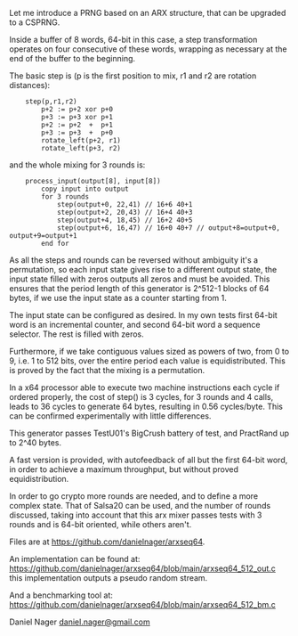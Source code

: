 Let me introduce a PRNG based on an ARX structure, that can be upgraded to a CSPRNG. 

Inside a buffer of 8 words, 64-bit in this case, a step transformation operates on four consecutive of these words, wrapping as necessary at the end of the buffer to the beginning.

The basic step is (p is the first position to mix, r1 and r2 are rotation distances):

        step(p,r1,r2) 
            p+2 := p+2 xor p+0
            p+3 := p+3 xor p+1
            p+2 := p+2  +  p+1
            p+3 := p+3  +  p+0
            rotate_left(p+2, r1)
            rotate_left(p+3, r2)

and the whole mixing for 3 rounds is:

        process_input(output[8], input[8])
            copy input into output
            for 3 rounds
                step(output+0, 22,41) // 16+6 40+1
                step(output+2, 20,43) // 16+4 40+3
                step(output+4, 18,45) // 16+2 40+5
                step(output+6, 16,47) // 16+0 40+7 // output+8=output+0, output+9=output+1
            end for

As all the steps and rounds can be reversed without ambiguity it's a permutation, so each input state gives rise to a different output state, the input state filled with zeros outputs all zeros and must be avoided. This ensures that the period length of this generator is 2^512-1 blocks of 64 bytes, if we use the input state as a counter starting from 1.

The input state can be configured as desired. In my own tests first 64-bit word is an incremental counter, and second 64-bit word a sequence selector. The rest is filled with zeros.

Furthermore, if we take contiguous values sized as powers of two, from 0 to 9, i.e. 1 to 512 bits, over the entire period each value is equidistributed. This is proved by the fact that the mixing is a permutation.

In a x64 processor able to execute two machine instructions each cycle if ordered properly, the cost of step() is 3 cycles, for 3 rounds and 4 calls, leads to 36 cycles to generate 64 bytes, resulting in 0.56 cycles/byte. This can be confirmed experimentally with little differences.

This generator passes TestU01's BigCrush battery of test, and PractRand up to 2^40 bytes.

A fast version is provided, with autofeedback of all but the first 64-bit word, in order to achieve a maximum throughput, but without proved equidistribution.

In order to go crypto more rounds are needed, and to define a more complex state. That of Salsa20 can be used, and the number of rounds discussed, taking into account that this arx mixer passes tests with 3 rounds and is 64-bit oriented, while others aren't.

Files are at <https://github.com/danielnager/arxseq64>. 

An implementation can be found at:
<https://github.com/danielnager/arxseq64/blob/main/arxseq64_512_out.c> 
this implementation outputs a pseudo random stream.

And a benchmarking tool at:
<https://github.com/danielnager/arxseq64/blob/main/arxseq64_512_bm.c>


Daniel Nager
daniel.nager@gmail.com




